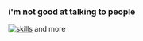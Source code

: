 ### i'm not good at talking to people  
[![skills](https://skillicons.dev/icons?i=nodejs,lua,c,rust,python)](https://skillicons.dev) and more
